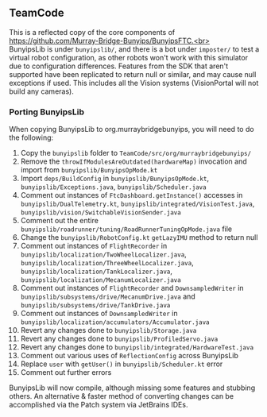 ## TeamCode

This is a reflected copy of the core components of https://github.com/Murray-Bridge-Bunyips/BunyipsFTC.<br><br>
BunyipsLib is under `bunyipslib/`, and there is
a bot under `imposter/` to test a virtual robot configuration, as other robots won't work with this simulator due to
configuration differences. Features from the SDK that aren't supported have been replicated to return null or similar,
and may cause null exceptions if used. This includes all the Vision systems (VisionPortal will not build any cameras).

### Porting BunyipsLib
When copying BunyipsLib to org.murraybridgebunyips, you will need to do the following:
1. Copy the `bunyipslib` folder to `TeamCode/src/org/murraybridgebunyips/`
2. Remove the `throwIfModulesAreOutdated(hardwareMap)` invocation and import from `bunyipslib/BunyipsOpMode.kt`
3. Import `deps/BuildConfig` in `bunyipslib/BunyipsOpMode.kt`, `bunyipslib/Exceptions.java`, `bunyipslib/Scheduler.java`
4. Comment out instances of `FtcDashboard.getInstance()` accesses in `bunyipslib/DualTelemetry.kt`, `bunyipslib/integrated/VisionTest.java`, `bunyipslib/vision/SwitchableVisionSender.java`
5. Comment out the entire `bunyipslib/roadrunner/tuning/RoadRunnerTuningOpMode.java` file
6. Change the `bunyipslib/RobotConfig.kt` `getLazyIMU` method to return null
7. Comment out instances of `FlightRecorder` in `bunyipslib/localization/TwoWheelLocalizer.java`, `bunyipslib/localization/ThreeWheelLocalizer.java`, `bunyipslib/localization/TankLocalizer.java`, `bunyipslib/localization/MecanumLocalizer.java`
8. Comment out instances of `FlightRecorder` and `DownsampledWriter` in `bunyipslib/subsystems/drive/MecanumDrive.java` and `bunyipslib/subsystems/drive/TankDrive.java`
9. Comment out instances of `DownsampledWriter` in `bunyipslib/localization/accumulators/Accumulator.java`
10. Revert any changes done to `bunyipslib/Storage.java`
11. Revert any changes done to `bunyipslib/ProfiledServo.java`
12. Revert any changes done to `bunyipslib/integrated/HardwareTest.java`
13. Comment out various uses of `ReflectionConfig` across BunyipsLib
14. Replace `user` with `getUser()` in `bunyipslib/Scheduler.kt` error
15. Comment out further errors

BunyipsLib will now compile, although missing some features and stubbing others.
An alternative & faster method of converting changes can be accomplished via the Patch system via JetBrains IDEs.

